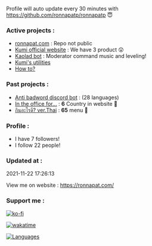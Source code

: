 Profile will auto update every 30 minutes with https://github.com/ronnapatp/ronnapatp 😇


### Active projects :

- [ronnapat.com](https://ronnapat.com/) : Repo not public
- [Kumi official website](https://github.com/Kumi-the-chubby-bear/New-KumiWeb) :  We have 3 product 😲 
- [Kaolad bot](https://github.com/ronnapatp/kaoladbot) : Moderator command music and leveling!
- [Kumi's utilities](https://discord.com/invite/Tr2hrmzb4s) 
- [How to?](https://github.com/ronnapatp/howto) 

### Past projects :

- [Anti badword discord bot](https://github.com/ronnapatp/antibadwordbot) : (28 languages)
- [In the office for...](https://in-the-office-for.web.app/) : **6** Country in website 🗾
- [กินอะไรดี? ver.Thai](https://todayfood.vercel.app/) : **65** menu 🍜

### Profile :
-  I have 7 followers!
-  I follow 22 people!

### Updated at : 
 2021-11-22 17:26:13


View me on website : https://ronnapat.com/

### Support me :

[![ko-fi](https://ko-fi.com/img/githubbutton_sm.svg)](https://ko-fi.com/ronnapatp)

[![wakatime](https://wakatime.com/badge/user/b083581b-d8a5-4ab4-a887-a768e082ff97.svg)](https://wakatime.com/@b083581b-d8a5-4ab4-a887-a768e082ff97)

[![Languages](https://github-readme-stats.vercel.app/api/top-langs/?username=ronnapatp&layout=compact&langs_count=10&hide_border=true&custom_title=Languages&bg_color=00000000)](https://github.com/ronnapatp)
